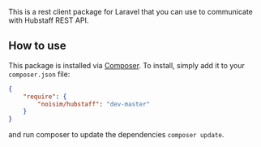 This is a rest client package for Laravel that you can use to communicate with Hubstaff REST API.

## How to use

This package is installed via [Composer](http://getcomposer.org/). To install, simply add it
to your `composer.json` file:

```json
{
    "require": {
        "noisim/hubstaff": "dev-master"
    }
}
```

and run composer to update the dependencies `composer update`.
